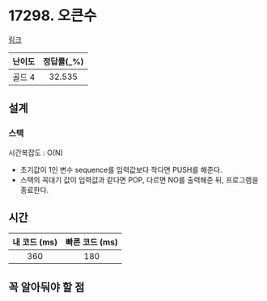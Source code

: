 # 17298. 오큰수

[링크](https://www.acmicpc.net/problem/17298)

| 난이도  | 정답률(\_%) |
|:----:| :---------: |
| 골드 4 |   32.535    |

## 설계

### 스택
시간복잡도 : O(N)

- 초기값이 1인 변수 sequence를 입력값보다 작다면 PUSH를 해준다.
- 스택의 꼭대기 값이 입력값과 같다면 POP, 다르면 NO를 출력해준 뒤, 프로그램을 종료한다.

## 시간

| 내 코드 (ms) | 빠른 코드 (ms) |
|:---------:| :------------: |
|    360    |      180      |

## 꼭 알아둬야 할 점
